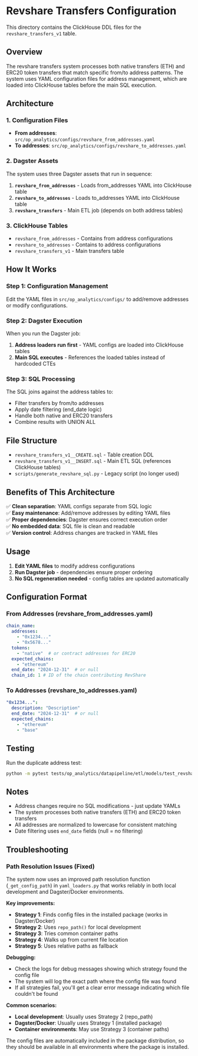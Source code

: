 # Revshare Transfers Configuration

This directory contains the ClickHouse DDL files for the `revshare_transfers_v1` table.

## Overview

The revshare transfers system processes both native transfers (ETH) and ERC20 token transfers that match specific from/to address patterns. The system uses YAML configuration files for address management, which are loaded into ClickHouse tables before the main SQL execution.

## Architecture

### 1. Configuration Files
- **From addresses**: `src/op_analytics/configs/revshare_from_addresses.yaml`
- **To addresses**: `src/op_analytics/configs/revshare_to_addresses.yaml`

### 2. Dagster Assets
The system uses three Dagster assets that run in sequence:

1. **`revshare_from_addresses`** - Loads from_addresses YAML into ClickHouse table
2. **`revshare_to_addresses`** - Loads to_addresses YAML into ClickHouse table  
3. **`revshare_transfers`** - Main ETL job (depends on both address tables)

### 3. ClickHouse Tables
- `revshare_from_addresses` - Contains from address configurations
- `revshare_to_addresses` - Contains to address configurations
- `revshare_transfers_v1` - Main transfers table

## How It Works

### Step 1: Configuration Management
Edit the YAML files in `src/op_analytics/configs/` to add/remove addresses or modify configurations.

### Step 2: Dagster Execution
When you run the Dagster job:
1. **Address loaders run first** - YAML configs are loaded into ClickHouse tables
2. **Main SQL executes** - References the loaded tables instead of hardcoded CTEs

### Step 3: SQL Processing
The SQL joins against the address tables to:
- Filter transfers by from/to addresses
- Apply date filtering (end_date logic)
- Handle both native and ERC20 transfers
- Combine results with UNION ALL

## File Structure

- `revshare_transfers_v1__CREATE.sql` - Table creation DDL
- `revshare_transfers_v1__INSERT.sql` - Main ETL SQL (references ClickHouse tables)
- `scripts/generate_revshare_sql.py` - Legacy script (no longer used)

## Benefits of This Architecture

✅ **Clean separation**: YAML configs separate from SQL logic  
✅ **Easy maintenance**: Add/remove addresses by editing YAML files  
✅ **Proper dependencies**: Dagster ensures correct execution order  
✅ **No embedded data**: SQL file is clean and readable  
✅ **Version control**: Address changes are tracked in YAML files  

## Usage

1. **Edit YAML files** to modify address configurations
2. **Run Dagster job** - dependencies ensure proper ordering
3. **No SQL regeneration needed** - config tables are updated automatically

## Configuration Format

### From Addresses (revshare_from_addresses.yaml)
```yaml
chain_name:
  addresses:
    - "0x1234..."
    - "0x5678..."
  tokens:
    - "native"  # or contract addresses for ERC20
  expected_chains:
    - "ethereum"
  end_date: "2024-12-31"  # or null
  chain_id: 1 # ID of the chain contributing RevShare
```

### To Addresses (revshare_to_addresses.yaml)
```yaml
"0x1234...":
  description: "Description"
  end_date: "2024-12-31"  # or null
  expected_chains:
    - "ethereum"
    - "base"
```

## Testing

Run the duplicate address test:
```bash
python -m pytest tests/op_analytics/datapipeline/etl/models/test_revshare_transfers_config.py::TestRevshareTransfersConfig::test_no_duplicate_addresses
```

## Notes

- Address changes require no SQL modifications - just update YAMLs
- The system processes both native transfers (ETH) and ERC20 token transfers
- All addresses are normalized to lowercase for consistent matching
- Date filtering uses `end_date` fields (null = no filtering) 

## Troubleshooting

### Path Resolution Issues (Fixed)
The system now uses an improved path resolution function (`_get_config_path`) in `yaml_loaders.py` that works reliably in both local development and Dagster/Docker environments.

**Key improvements:**
- **Strategy 1**: Finds config files in the installed package (works in Dagster/Docker)
- **Strategy 2**: Uses `repo_path()` for local development
- **Strategy 3**: Tries common container paths
- **Strategy 4**: Walks up from current file location
- **Strategy 5**: Uses relative paths as fallback

**Debugging:**
- Check the logs for debug messages showing which strategy found the config file
- The system will log the exact path where the config file was found
- If all strategies fail, you'll get a clear error message indicating which file couldn't be found

**Common scenarios:**
- **Local development**: Usually uses Strategy 2 (repo_path)
- **Dagster/Docker**: Usually uses Strategy 1 (installed package)
- **Container environments**: May use Strategy 3 (container paths)

The config files are automatically included in the package distribution, so they should be available in all environments where the package is installed.
